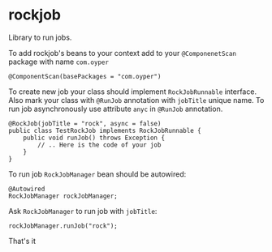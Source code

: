 # rockjob
Library to run jobs.

To add rockjob's beans to your context add to your `@ComponenetScan` package with name `com.oyper`

```
@ComponentScan(basePackages = "com.oyper")
```

To create new job your class should implement `RockJobRunnable` interface. 
Also mark your class with `@RunJob` annotation with `jobTitle` unique name. 
To run job asynchronously use attribute `anyc` in `@RunJob` annotation.
```
@RockJob(jobTitle = "rock", async = false)
public class TestRockJob implements RockJobRunnable {
    public void runJob() throws Exception {
        // .. Here is the code of your job
    }
}
```
To run job `RockJobManager` bean should be autowired:

```
@Autowired
RockJobManager rockJobManager;
```

Ask `RockJobManager` to run job with `jobTitle`:
```
rockJobManager.runJob("rock");
```

That's it
